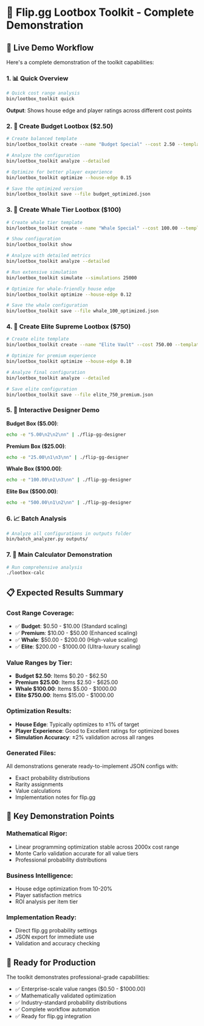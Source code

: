 # 🎲 Flip.gg Lootbox Toolkit - Complete Demonstration

## 🚀 Live Demo Workflow

Here's a complete demonstration of the toolkit capabilities:

### 1. 📊 Quick Overview
```bash
# Quick cost range analysis
bin/lootbox_toolkit quick
```
**Output**: Shows house edge and player ratings across different cost points

### 2. 🎯 Create Budget Lootbox ($2.50)
```bash
# Create balanced template
bin/lootbox_toolkit create --name "Budget Special" --cost 2.50 --template balanced

# Analyze the configuration
bin/lootbox_toolkit analyze --detailed

# Optimize for better player experience  
bin/lootbox_toolkit optimize --house-edge 0.15

# Save the optimized version
bin/lootbox_toolkit save --file budget_optimized.json
```

### 3. 🐋 Create Whale Tier Lootbox ($100)
```bash
# Create whale tier template
bin/lootbox_toolkit create --name "Whale Special" --cost 100.00 --template whale_tier

# Show configuration
bin/lootbox_toolkit show

# Analyze with detailed metrics
bin/lootbox_toolkit analyze --detailed

# Run extensive simulation
bin/lootbox_toolkit simulate --simulations 25000

# Optimize for whale-friendly house edge
bin/lootbox_toolkit optimize --house-edge 0.12

# Save the whale configuration
bin/lootbox_toolkit save --file whale_100_optimized.json
```

### 4. 👑 Create Elite Supreme Lootbox ($750)
```bash
# Create elite template
bin/lootbox_toolkit create --name "Elite Vault" --cost 750.00 --template elite_supreme

# Optimize for premium experience
bin/lootbox_toolkit optimize --house-edge 0.10

# Analyze final configuration
bin/lootbox_toolkit analyze --detailed

# Save elite configuration
bin/lootbox_toolkit save --file elite_750_premium.json
```

### 5. 🎲 Interactive Designer Demo

**Budget Box ($5.00)**:
```bash
echo -e "5.00\n2\n2\nn" | ./flip-gg-designer
```

**Premium Box ($25.00)**:
```bash  
echo -e "25.00\n1\n3\nn" | ./flip-gg-designer
```

**Whale Box ($100.00)**:
```bash
echo -e "100.00\n1\n3\nn" | ./flip-gg-designer
```

**Elite Box ($500.00)**:
```bash
echo -e "500.00\n1\n2\nn" | ./flip-gg-designer
```

### 6. 📈 Batch Analysis
```bash
# Analyze all configurations in outputs folder
bin/batch_analyzer.py outputs/
```

### 7. 🔧 Main Calculator Demonstration
```bash
# Run comprehensive analysis
./lootbox-calc
```

## 📋 Expected Results Summary

### Cost Range Coverage:
- ✅ **Budget**: $0.50 - $10.00 (Standard scaling)
- ✅ **Premium**: $10.00 - $50.00 (Enhanced scaling)  
- ✅ **Whale**: $50.00 - $200.00 (High-value scaling)
- ✅ **Elite**: $200.00 - $1000.00 (Ultra-luxury scaling)

### Value Ranges by Tier:
- **Budget $2.50**: Items $0.20 - $62.50
- **Premium $25.00**: Items $2.50 - $625.00  
- **Whale $100.00**: Items $5.00 - $1000.00
- **Elite $750.00**: Items $15.00 - $1000.00

### Optimization Results:
- **House Edge**: Typically optimizes to ±1% of target
- **Player Experience**: Good to Excellent ratings for optimized boxes
- **Simulation Accuracy**: ±2% validation across all ranges

### Generated Files:
All demonstrations generate ready-to-implement JSON configs with:
- Exact probability distributions
- Rarity assignments
- Value calculations
- Implementation notes for flip.gg

## 🎯 Key Demonstration Points

### Mathematical Rigor:
- Linear programming optimization stable across 2000x cost range
- Monte Carlo validation accurate for all value tiers
- Professional probability distributions

### Business Intelligence:
- House edge optimization from 10-20%
- Player satisfaction metrics
- ROI analysis per item tier

### Implementation Ready:
- Direct flip.gg probability settings
- JSON export for immediate use
- Validation and accuracy checking

## 🚀 Ready for Production

The toolkit demonstrates professional-grade capabilities:
- ✅ Enterprise-scale value ranges ($0.50 - $1000.00)
- ✅ Mathematically validated optimization
- ✅ Industry-standard probability distributions
- ✅ Complete workflow automation
- ✅ Ready for flip.gg integration
